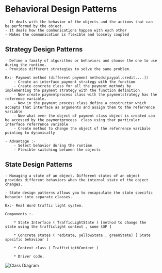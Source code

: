 # Behavioral Design Patterns 
    - It deals with the behavior of the objects and the actions that can be performed by the object. 
    - It deals how the communications happen with each other    
    - Makes the communication is flexible and loosely coupled 

## Strategy Design Patterns 
    - Define a family of algorithms or behaviors and choose the one to use during the runtime.
    - Provides different strategies to solve the same problem.

    Ex:- Payment method (different payment methods[paypal,credit....])  
        - Create an interface payment strategy with the function
        - Create concrete class for all the payment methods by implementing the payment strategy with the function definition
        - Now create paymentprocess class with the paymentstrategy has the reference variable. 
        - Now in the payment process class define a constructor which accepts that interface as arguments and assign them to the referrence variable
        - Now what ever the object of payment class object is created can be accessed by the paymentprocess  class using that particular interface referrence variable 
        - Create method to change the object of the referrence varibale pointing to dynamically 

    - Advantage :- 
        - Select behavior during the runtime 
        - Flexible switching between the objects

## State Design Patterns 

    - Managing a state of an object. Different states of an object provides different behaviors when the internal state of the object changes.

    - State design patterns allows you to encapsulate the state specific behavior into separate classes.

    Ex:- Real Word traffic light system.

    Components :- 

        * State Interface ( TrafficLightState ) [method to change the state using the trafficlight context , some SOP ]

        * Concrete states ( redState, yellowState , greenState) [ State specific behaviour ]
        
        * Context class ( TrafficLigthContext )

        * Driver code.

![Class Diagram](../../CS_Fundamentals/images/state_design_pattern.png)
    